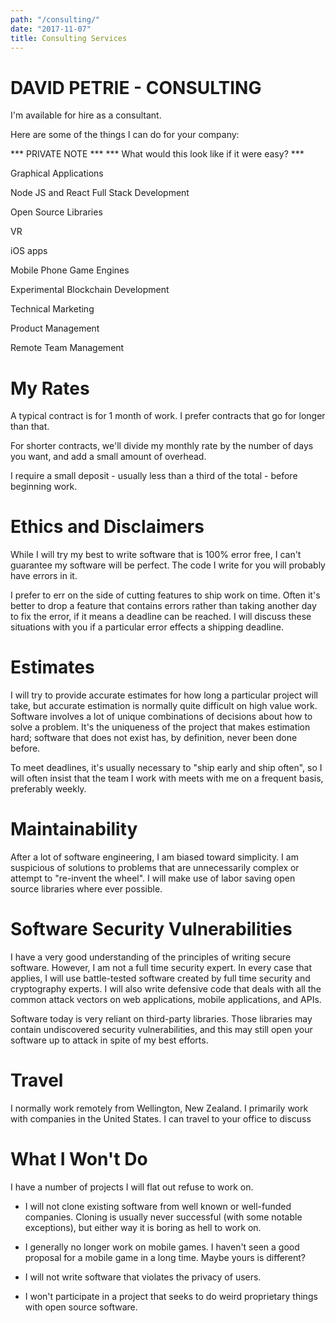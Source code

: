 ```yaml
---
path: "/consulting/"
date: "2017-11-07"
title: Consulting Services
---
```


# DAVID PETRIE - CONSULTING

I'm available for hire as a consultant.

Here are some of the things I can do for your company:

*** PRIVATE NOTE ***
*** What would this look like if it were easy? ***

Graphical Applications

Node JS and React Full Stack Development

Open Source Libraries

VR

iOS apps

Mobile Phone Game Engines

Experimental Blockchain Development

Technical Marketing

Product Management

Remote Team Management




# My Rates

A typical contract is for 1 month of work.  I prefer contracts that go for longer than that.

For shorter contracts, we'll divide my monthly rate by the number of days you want, and add a small amount of overhead.

I require a small deposit - usually less than a third of the total - before beginning work.

# Ethics and Disclaimers

While I will try my best to write software that is 100% error free, I can't guarantee my software will be perfect.  The code I write for you will probably have errors in it.

I prefer to err on the side of cutting features to ship work on time.  Often it's better to drop a feature that contains errors rather than taking another day to fix the error, if it means a deadline can be reached.  I will discuss these situations with you if a particular error effects a shipping deadline.


# Estimates

I will try to provide accurate estimates for how long a particular project will take, but accurate estimation is normally quite difficult on high value work.  Software involves a lot of unique combinations of decisions about how to solve a problem.  It's the uniqueness of the project that makes estimation hard; software that does not exist has, by definition, never been done before.

To meet deadlines, it's usually necessary to "ship early and ship often", so I will often insist that the team I work with meets with me on a frequent basis, preferably weekly.


# Maintainability

After a lot of software engineering, I am biased toward simplicity.  I am suspicious of solutions to problems that are unnecessarily complex or attempt to "re-invent the wheel".  I will make use of labor saving open source libraries where ever possible.


# Software Security Vulnerabilities

I have a very good understanding of the principles of writing secure software.  However, I am not a full time security expert.  In every case that applies, I will use battle-tested software created by full time security and cryptography experts.  I will also write defensive code that deals with all the common attack vectors on web applications, mobile applications, and APIs.

Software today is very reliant on third-party libraries.  Those libraries may contain undiscovered security vulnerabilities, and this may still open your software up to attack in spite of my best efforts.


# Travel

I normally work remotely from Wellington, New Zealand.  I primarily work with companies in the United States.  I can travel to your office to discuss 


# What I Won't Do

I have a number of projects I will flat out refuse to work on.

* I will not clone existing software from well known or well-funded companies.  Cloning is usually never successful (with some notable exceptions), but either way it is boring as hell to work on.

* I generally no longer work on mobile games.  I haven't seen a good proposal for a mobile game in a long time.  Maybe yours is different?

* I will not write software that violates the privacy of users.

* I won't participate in a project that seeks to do weird proprietary things with open source software.
